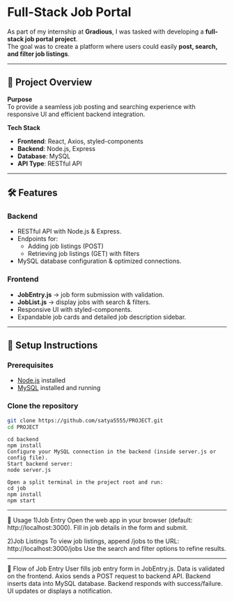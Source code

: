 # Full-Stack Job Portal

As part of my internship at **Gradious**, I was tasked with developing a **full-stack job portal project**.  
The goal was to create a platform where users could easily **post, search, and filter job listings**.

---

## 📌 Project Overview

**Purpose**  
To provide a seamless job posting and searching experience with responsive UI and efficient backend integration.

**Tech Stack**
- **Frontend**: React, Axios, styled-components
- **Backend**: Node.js, Express
- **Database**: MySQL
- **API Type**: RESTful API

---

## 🛠️ Features

### Backend
- RESTful API with Node.js & Express.
- Endpoints for:
  - Adding job listings (POST)
  - Retrieving job listings (GET) with filters
- MySQL database configuration & optimized connections.

### Frontend
- **JobEntry.js** → job form submission with validation.
- **JobList.js** → display jobs with search & filters.
- Responsive UI with styled-components.
- Expandable job cards and detailed job description sidebar.

---
## 🚀 Setup Instructions

### Prerequisites
- [Node.js](https://nodejs.org/) installed
- [MySQL](https://www.mysql.com/) installed and running

### Clone the repository
```bash
git clone https://github.com/satya5555/PROJECT.git
cd PROJECT
```

``` Backend Setup
cd backend
npm install
Configure your MySQL connection in the backend (inside server.js or config file).
Start backend server:
node server.js
```

```Frontend Setup
Open a split terminal in the project root and run:
cd job
npm install
npm start
```

---
📄 Usage
1)Job Entry
Open the web app in your browser (default: http://localhost:3000).
Fill in job details in the form and submit.

2)Job Listings
To view job listings, append /jobs to the URL:
http://localhost:3000/jobs
Use the search and filter options to refine results.

---

📜 Flow of Job Entry
User fills job entry form in JobEntry.js.
Data is validated on the frontend.
Axios sends a POST request to backend API.
Backend inserts data into MySQL database.
Backend responds with success/failure.
UI updates or displays a notification.
